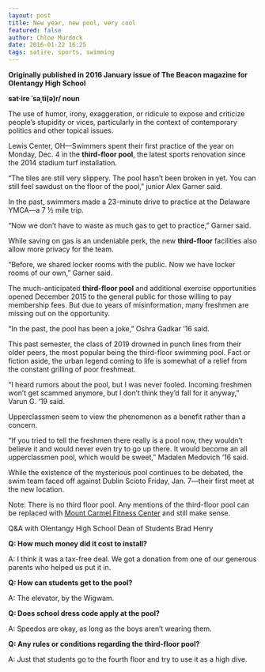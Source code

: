 ```yaml
---
layout: post
title: New year, new pool, very cool
featured: false
author: Chloe Murdock
date: 2016-01-22 16:25
tags: satire, sports, swimming
---
```

**Originally published in 2016 January issue of The Beacon magazine for Olentangy High School**

**sat·ire     ˈsaˌtī(ə)r/     noun**

The use of humor, irony, exaggeration, or ridicule to expose and criticize people’s stupidity or vices, particularly in the context of contemporary politics and other topical issues.

Lewis Center, OH—Swimmers spent their first practice of the year on Monday, Dec. 4 in the **third-floor pool**, the latest sports renovation since the 2014 stadium turf installation.

“The tiles are still very slippery. The pool hasn’t been broken in yet. You can still feel sawdust on the floor of the pool,” junior Alex Garner said.

In the past, swimmers made a 23-minute drive to practice at the Delaware YMCA—a 7 ½ mile trip.

“Now we don’t have to waste as much gas to get to practice,” Garner said.

While saving on gas is an undeniable perk, the new **third-floor** facilities also allow more privacy for the team.

“Before, we shared locker rooms with the public. Now we have locker rooms of our own,” Garner said.

The much-anticipated **third-floor pool** and additional exercise opportunities opened December 2015 to the general public for those willing to pay membership fees. But due to years of misinformation, many freshmen are missing out on the opportunity.

“In the past, the pool has been a joke,” Oshra Gadkar ‘16 said.

This past semester, the class of 2019 drowned in punch lines from their older peers, the most popular being the third-floor swimming pool. Fact or fiction aside, the urban legend coming to life is somewhat of a relief from the constant grilling of poor freshmeat.

“I heard rumors about the pool, but I was never fooled. Incoming freshmen won’t get scammed anymore, but I don’t think they’d fall for it anyway,” Varun G. ‘19 said.

Upperclassmen seem to view the phenomenon as a benefit rather than a concern.

“If you tried to tell the freshmen there really is a pool now, they wouldn’t believe it and would never even try to go up there. It would become an all upperclassmen pool, which would be sweet,” Madalen Medovich ‘16 said.

While the existence of the mysterious pool continues to be debated, the swim team faced off against Dublin Scioto Friday, Jan. 7—their first meet at the new location.

Note: There is no third floor pool. Any mentions of the third-floor pool can be replaced with [Mount Carmel Fitness Center](http://www.mountcarmelhealth.com/) and still make sense.

Q&A with Olentangy High School Dean of Students Brad Henry

**Q: How much money did it cost to install?**

A: I think it was a tax-free deal. We got a donation from one of our generous parents who helped us put it in.

**Q: How can students get to the pool?**

A: The elevator, by the Wigwam.

**Q: Does school dress code apply at the pool?**

A: Speedos are okay, as long as the boys aren’t wearing them.

**Q: Any rules or conditions regarding the third-floor pool?**

A: Just that students go to the fourth floor and try to use it as a high dive.